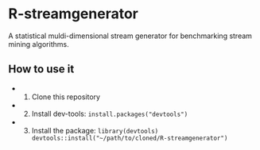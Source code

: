 # R-streamgenerator
A statistical muldi-dimensional stream generator for benchmarking stream mining algorithms.

## How to use it

* 1. Clone this repository
* 2. Install dev-tools: 
`install.packages("devtools")`
* 3. Install the package:
`
library(devtools)
devtools::install("~/path/to/cloned/R-streamgenerator")
`
